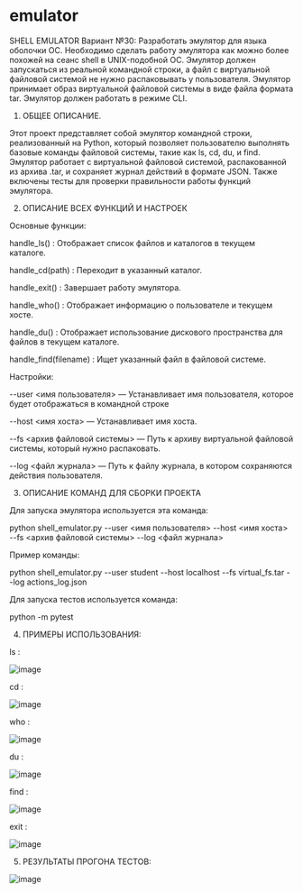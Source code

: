 # emulator 
SHELL EMULATOR
Вариант №30: Разработать эмулятор для языка оболочки ОС. Необходимо сделать работу эмулятора как можно более похожей на сеанс shell в UNIX-подобной ОС. Эмулятор должен запускаться из реальной командной строки, а файл с виртуальной файловой системой не нужно распаковывать у пользователя. Эмулятор принимает образ виртуальной файловой системы в виде файла формата tar. Эмулятор должен работать в режиме CLI.

1. ОБЩЕЕ ОПИСАНИЕ.

Этот проект представляет собой эмулятор командной строки, реализованный на Python, который позволяет пользователю выполнять базовые команды файловой системы, такие как ls, cd, du, и find. Эмулятор работает с виртуальной файловой системой, распакованной из архива .tar, и сохраняет журнал действий в формате JSON. Также включены тесты для проверки правильности работы функций эмулятора.

2. ОПИСАНИЕ ВСЕХ ФУНКЦИЙ И НАСТРОЕК

Основные функции:

handle_ls() : Отображает список файлов и каталогов в текущем каталоге.

handle_cd(path) : Переходит в указанный каталог.

handle_exit() : Завершает работу эмулятора.

handle_who() : Отображает информацию о пользователе и текущем хосте.

handle_du() : Отображает использование дискового пространства для файлов в текущем каталоге.

handle_find(filename) : Ищет указанный файл в файловой системе.

Настройки:

--user <имя пользователя> — Устанавливает имя пользователя, которое будет отображаться в командной строке

--host <имя хоста> — Устанавливает имя хоста.

--fs <архив файловой системы> — Путь к архиву виртуальной файловой системы, который нужно распаковать.

--log <файл журнала> — Путь к файлу журнала, в котором сохраняются действия пользователя.

3. ОПИСАНИЕ КОМАНД ДЛЯ СБОРКИ ПРОЕКТА

Для запуска эмулятора используется эта команда:

python shell_emulator.py --user <имя пользователя> --host <имя хоста> --fs <архив файловой системы> --log <файл журнала>

Пример команды:

python shell_emulator.py --user student --host localhost --fs virtual_fs.tar --log actions_log.json

Для запуска тестов используется команда:

python -m pytest

4. ПРИМЕРЫ ИСПОЛЬЗОВАНИЯ:

ls :

![image](https://github.com/user-attachments/assets/b6f16b98-3633-41e8-b51b-a66088ee4a86)

cd :

![image](https://github.com/user-attachments/assets/7421ba1c-0415-48b2-811f-c03f77a39393)

who :

![image](https://github.com/user-attachments/assets/507e550a-20df-42b9-8210-8c1d1252025e)

du :

![image](https://github.com/user-attachments/assets/f0040409-98a0-46ce-80eb-8056866418c5)

find :

![image](https://github.com/user-attachments/assets/d32db8b7-9028-4f2c-9ef7-6810bc38e376)

exit :

![image](https://github.com/user-attachments/assets/c39449d9-7865-4fd5-97d5-9f51f4d6365e)

5. РЕЗУЛЬТАТЫ ПРОГОНА ТЕСТОВ:

![image](https://github.com/user-attachments/assets/18b56b50-faf3-4e39-ab72-f2248b7242cd)
